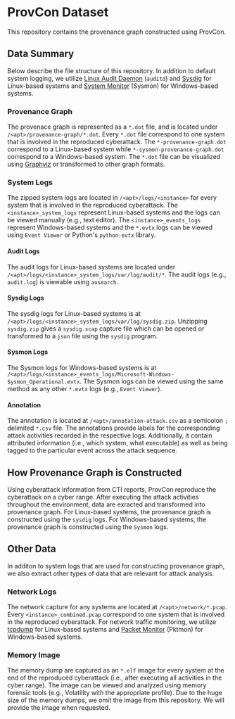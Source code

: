 # ProvCon Dataset
This repository contains the provenance graph constructed using ProvCon.

## Data Summary

Below describe the file structure of this repository. In addition to default system logging, we utilize [Linux Audit Daemon](https://linux.die.net/man/8/auditd) (`auditd`) and [Sysdig](https://github.com/draios/sysdig) for Linux-based systems and [System Monitor](https://learn.microsoft.com/en-us/sysinternals/downloads/sysmon) (Sysmon) for Windows-based systems.

### Provenance Graph
The provenace graph is represented as a `*.dot` file, and is located under `/<apt>/provenance-graph/*.dot`. Every `*.dot` file correspond to one system that is involved in the reproduced cyberattack. The `*-provenance-graph.dot` correspond to a Linux-based system while `*-sysmon-provenance-graph.dot` correspond to a Windows-based system. The `*.dot` file can be visualized using [Graphviz](https://graphviz.org/) or transformed to other graph formats.

### System Logs
The zipped system logs are located in `/<apt>/logs/<instance>` for every system that is involved in the reproduced cyberattack. The `<instance>_system_logs` represent Linux-based systems and the logs can be viewed manually (e.g., text editor). The `<instance>_events_logs` represent Windows-based systems and the `*.evtx` logs can be viewed using `Event Viewer` or Python's `python-evtx` library.

#### Audit Logs
The audit logs for Linux-based systems are located under `/<apt>/logs/<instance>_system_logs/var/log/audit/*`. The audit logs (e.g., `audit.log`) is viewable using `ausearch`.

#### Sysdig Logs
The sysdig logs for Linux-based systems is at `/<apt>/logs/<instance>_system_logs/var/log/sysdig.zip`. Unzipping `sysdig.zip` gives a `sysdig.scap` capture file which can be opened or transformed to a `json` file using the `sysdig` program.

#### Sysmon Logs
The Sysmon logs for Windows-based systems is at `/<apt>/logs/<instance>_events_logs/Microsoft-Windows-Sysmon_Operational.evtx`. The Sysmon logs can be viewed using the same method as any other `*.evtx` logs (e.g., `Event Viewer`).

#### Annotation
The annotation is located at `/<apt>/annotation-attack.csv` as a semicolon `;` delimited `*.csv` file. The annotations provide labels for the corresponding attack activities recorded in the respective logs. Additionally, it contain attributed information (i.e., which system, what executable) as well as being tagged to the particular event across the attack sequence.

## How Provenance Graph is Constructed
Using cyberattack information from CTI reports, ProvCon reproduce the cyberattack on a cyber range. After executing the attack activities throughout the environment, data are exracted and transformed into provenance graph. For Linux-based systems, the provenance graph is constructed using the `sysdig` logs. For Windows-based systems, the provenance graph is constructed using the `Sysmon` logs.

## Other Data
In additon to system logs that are used for constructing provenance graph, we also extract other types of data that are relevant for attack analysis.

### Network Logs
The network capture for any systems are located at `/<apt>/network/*.pcap`. Every `<instance>_combined.pcap` correspond to one system that is involved in the reproduced cyberattack. For network traffic monitoring, we utilize [tcpdump](https://www.tcpdump.org/) for Linux-based systems and [Packet Monitor](https://learn.microsoft.com/en-us/windows-server/networking/technologies/pktmon/pktmon) (Pktmon) for Windows-based systems.

### Memory Image
The memory dump are captured as an `*.elf` image for every system at the end of the reproduced cyberattack (i.e., after executing all activities in the cyber range). The image can be viewed and analyzed using memory forensic tools (e.g., Volatility with the appropriate profile). Due to the huge size of the memory dumps, we omit the image from this repository. We will provide the image when requested.
